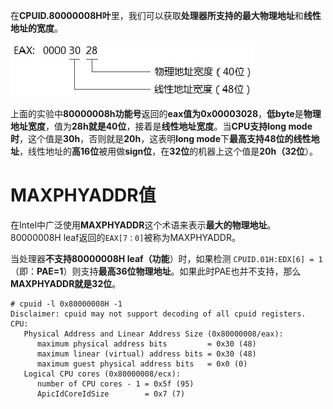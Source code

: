 
在**CPUID.80000008H叶**里，我们可以获取**处理器所支持的最大物理地址**和**线性地址的宽度**。

![config](./images/10.png)

上面的实验中**80000008h功能号**返回的**eax值为0x00003028**，**低byte**是**物理地址宽度**，值为**28h就是40位**，接着是**线性地址宽度**。当**CPU支持long mode时**，这个值是**30h**，否则就是**20h**，这表明**long mode**下**最高支持48位的线性地址**，线性地址的**高16位**被用做**sign位**，在**32位**的机器上这个值是**20h（32位**）。

# MAXPHYADDR值

在Intel中广泛使用**MAXPHYADDR**这个术语来表示**最大的物理地址**。80000008H leaf返回的`EAX[7：0]`被称为MAXPHYADDR。

当处理器**不支持80000008H leaf（功能**）时，如果检测
`CPUID.01H:EDX[6] = 1`（即：**PAE=1**）则支持**最高36位物理地址**。如果此时PAE也并不支持，那么**MAXPHYADDR就是32位**。

```
# cpuid -l 0x80000008H -1
Disclaimer: cpuid may not support decoding of all cpuid registers.
CPU:
   Physical Address and Linear Address Size (0x80000008/eax):
      maximum physical address bits         = 0x30 (48)
      maximum linear (virtual) address bits = 0x30 (48)
      maximum guest physical address bits   = 0x0 (0)
   Logical CPU cores (0x80000008/ecx):
      number of CPU cores - 1 = 0x5f (95)
      ApicIdCoreIdSize        = 0x7 (7)
```